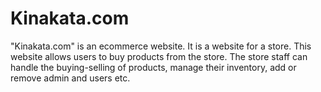 # Kinakata.com
"Kinakata.com" is an ecommerce website. It is a website for a store. This website allows users to buy products from the store. The store staff can handle the buying-selling of products, manage their inventory, add or remove admin and users etc. 
